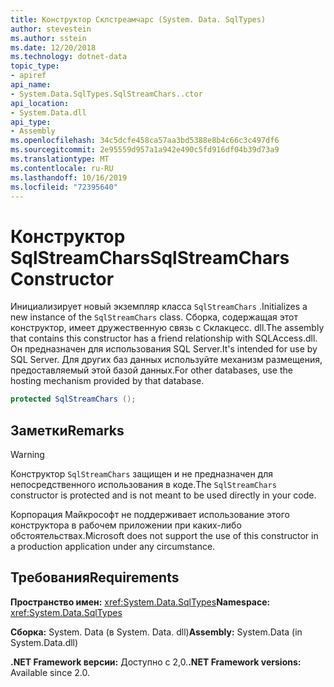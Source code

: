 ```yaml
---
title: Конструктор Склстреамчарс (System. Data. SqlTypes)
author: stevestein
ms.author: sstein
ms.date: 12/20/2018
ms.technology: dotnet-data
topic_type:
- apiref
api_name:
- System.Data.SqlTypes.SqlStreamChars..ctor
api_location:
- System.Data.dll
api_type:
- Assembly
ms.openlocfilehash: 34c5dcfe458ca57aa3bd5388e8b4c66c3c497df6
ms.sourcegitcommit: 2e95559d957a1a942e490c5fd916df04b39d73a9
ms.translationtype: MT
ms.contentlocale: ru-RU
ms.lasthandoff: 10/16/2019
ms.locfileid: "72395640"
---
```

# <a name="sqlstreamchars-constructor"></a><span data-ttu-id="c19a0-102">Конструктор SqlStreamChars</span><span class="sxs-lookup"><span data-stu-id="c19a0-102">SqlStreamChars Constructor</span></span>

<span data-ttu-id="c19a0-103">Инициализирует новый экземпляр класса `SqlStreamChars` .</span><span class="sxs-lookup"><span data-stu-id="c19a0-103">Initializes a new instance of the `SqlStreamChars` class.</span></span> <span data-ttu-id="c19a0-104">Сборка, содержащая этот конструктор, имеет дружественную связь с Склакцесс. dll.</span><span class="sxs-lookup"><span data-stu-id="c19a0-104">The assembly that contains this constructor has a friend relationship with SQLAccess.dll.</span></span> <span data-ttu-id="c19a0-105">Он предназначен для использования SQL Server.</span><span class="sxs-lookup"><span data-stu-id="c19a0-105">It's intended for use by SQL Server.</span></span> <span data-ttu-id="c19a0-106">Для других баз данных используйте механизм размещения, предоставляемый этой базой данных.</span><span class="sxs-lookup"><span data-stu-id="c19a0-106">For other databases, use the hosting mechanism provided by that database.</span></span>

```csharp
protected SqlStreamChars ();
```

## <a name="remarks"></a><span data-ttu-id="c19a0-107">Заметки</span><span class="sxs-lookup"><span data-stu-id="c19a0-107">Remarks</span></span>

> [!WARNING]
> <span data-ttu-id="c19a0-108">Конструктор `SqlStreamChars` защищен и не предназначен для непосредственного использования в коде.</span><span class="sxs-lookup"><span data-stu-id="c19a0-108">The `SqlStreamChars` constructor is protected and is not meant to be used directly in your code.</span></span>
>
> <span data-ttu-id="c19a0-109">Корпорация Майкрософт не поддерживает использование этого конструктора в рабочем приложении при каких-либо обстоятельствах.</span><span class="sxs-lookup"><span data-stu-id="c19a0-109">Microsoft does not support the use of this constructor in a production application under any circumstance.</span></span>

## <a name="requirements"></a><span data-ttu-id="c19a0-110">Требования</span><span class="sxs-lookup"><span data-stu-id="c19a0-110">Requirements</span></span>

<span data-ttu-id="c19a0-111">**Пространство имен:** <xref:System.Data.SqlTypes></span><span class="sxs-lookup"><span data-stu-id="c19a0-111">**Namespace:** <xref:System.Data.SqlTypes></span></span>

<span data-ttu-id="c19a0-112">**Сборка:** System. Data (в System. Data. dll)</span><span class="sxs-lookup"><span data-stu-id="c19a0-112">**Assembly:** System.Data (in System.Data.dll)</span></span>

<span data-ttu-id="c19a0-113">**.NET Framework версии:** Доступно с 2,0.</span><span class="sxs-lookup"><span data-stu-id="c19a0-113">**.NET Framework versions:** Available since 2.0.</span></span>
